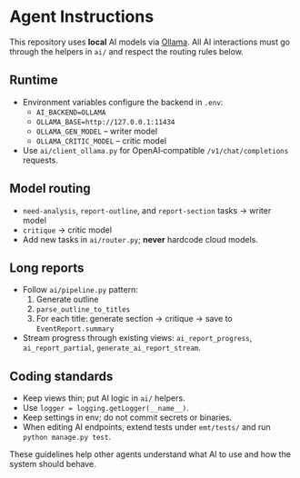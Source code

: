 # Agent Instructions

This repository uses **local** AI models via [Ollama](https://github.com/ollama/ollama). All AI interactions must go through the helpers in `ai/` and respect the routing rules below.

## Runtime
- Environment variables configure the backend in `.env`:
  - `AI_BACKEND=OLLAMA`
  - `OLLAMA_BASE=http://127.0.0.1:11434`
  - `OLLAMA_GEN_MODEL` – writer model
  - `OLLAMA_CRITIC_MODEL` – critic model
- Use `ai/client_ollama.py` for OpenAI‑compatible `/v1/chat/completions` requests.

## Model routing
- `need-analysis`, `report-outline`, and `report-section` tasks → writer model
- `critique` → critic model
- Add new tasks in `ai/router.py`; **never** hardcode cloud models.

## Long reports
- Follow `ai/pipeline.py` pattern:
  1. Generate outline
  2. `parse_outline_to_titles`
  3. For each title: generate section → critique → save to `EventReport.summary`
- Stream progress through existing views: `ai_report_progress`, `ai_report_partial`, `generate_ai_report_stream`.

## Coding standards
- Keep views thin; put AI logic in `ai/` helpers.
- Use `logger = logging.getLogger(__name__)`.
- Keep settings in env; do not commit secrets or binaries.
- When editing AI endpoints, extend tests under `emt/tests/` and run `python manage.py test`.

These guidelines help other agents understand what AI to use and how the system should behave.
